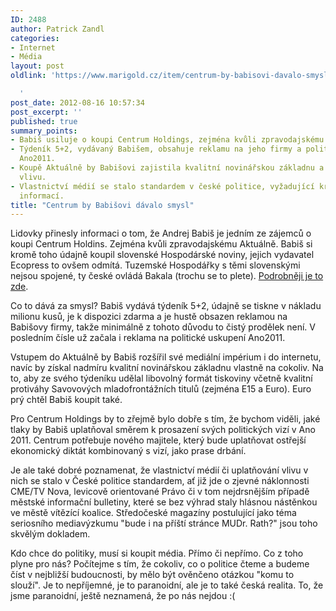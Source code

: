 ```yaml
---
ID: 2488
author: Patrick Zandl
categories:
- Internet
- Média
layout: post
oldlink: 'https://www.marigold.cz/item/centrum-by-babisovi-davalo-smysl

  '
post_date: 2012-08-16 10:57:34
post_excerpt: ''
published: true
summary_points:
- Babiš usiluje o koupi Centrum Holdings, zejména kvůli zpravodajskému serveru Aktuálně.
- Týdeník 5+2, vydávaný Babišem, obsahuje reklamu na jeho firmy a politické uskupení
  Ano2011.
- Koupě Aktuálně by Babišovi zajistila kvalitní novinářskou základnu a rozšíření mediálního
  vlivu.
- Vlastnictví médií se stalo standardem v české politice, vyžadující kritické posuzování
  informací.
title: "Centrum by Babišovi dávalo smysl"
---
```


<p> Lidovky přinesly informaci o tom, že Andrej Babiš je jedním ze zájemců o koupi Centrum Holdins. Zejména kvůli zpravodajskému Aktuálně. Babiš si kromě toho údajně koupil slovenské Hospodárské noviny, jejich vydavatel Ecopress to ovšem odmítá. Tuzemské Hospodářky s těmi slovenskými nejsou spojené, ty české ovládá Bakala (trochu se to plete). <a href="http://medialne.etrend.sk/tlac-spravy/ln-babis-chce-centrum-holdings-udajne-kupil-hospodarske-noviny.html" target="_self" title="">Podrobněji je to zde</a>.</p>



<p>Co to dává za smysl? Babiš vydává týdeník 5+2, údajně se tiskne v nákladu milionu kusů, je k dispozici zdarma a je hustě obsazen reklamou na Babišovy firmy, takže minimálně z tohoto důvodu to čistý prodělek není. V posledním čísle už začala i reklama na politické uskupení Ano2011. </p>
<p> Vstupem do Aktuálně by Babiš rozšířil své mediální impérium i do internetu, navíc by získal nadmíru kvalitní novinářskou základnu vlastně na cokoliv. Na to, aby ze svého týdeníku udělal libovolný formát tiskoviny včetně kvalitní  protiváhy Savovových mladofrontážních titulů (zejména E15 a Euro). Euro prý chtěl Babiš koupit také. </p>
<p>Pro Centrum Holdings by to zřejmě bylo dobře s tím, že bychom viděli, jaké tlaky by Babiš uplatňoval směrem k prosazení svých politických vizí v Ano 2011. Centrum potřebuje nového majitele, který bude uplatňovat ostřejší ekonomický diktát kombinovaný s vizí, jako prase drbání. </p>
<p>Je ale také dobré poznamenat, že vlastnictví médií či uplatňování vlivu v nich se stalo v České politice standardem, ať již jde o zjevné náklonnosti CME/TV Nova, levicově orientované Právo či v tom nejdrsnějším případě městské informační bulletiny, které se bez výhrad staly hlásnou nástěnkou ve městě vítězící koalice. Středočeské magazíny postulující jako téma seriosního mediavýzkumu "bude i na příští stránce MUDr. Rath?" jsou toho skvělým dokladem. </p>
<p>Kdo chce do politiky, musí si koupit média. Přímo či nepřímo. Co z toho plyne pro nás? Počítejme s tím, že cokoliv, co o politice čteme a budeme číst v nejbližší budoucnosti, by mělo být ověnčeno otázkou "komu to slouží". Je to nepříjemné, je to paranoidní, ale je to také česká realita. To, že jsme paranoidní, ještě neznamená, že po nás nejdou :(</p>